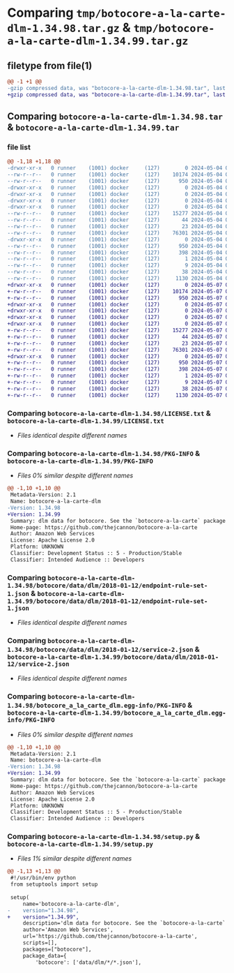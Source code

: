 # Comparing `tmp/botocore-a-la-carte-dlm-1.34.98.tar.gz` & `tmp/botocore-a-la-carte-dlm-1.34.99.tar.gz`

## filetype from file(1)

```diff
@@ -1 +1 @@
-gzip compressed data, was "botocore-a-la-carte-dlm-1.34.98.tar", last modified: Sat May  4 01:01:27 2024, max compression
+gzip compressed data, was "botocore-a-la-carte-dlm-1.34.99.tar", last modified: Tue May  7 01:02:28 2024, max compression
```

## Comparing `botocore-a-la-carte-dlm-1.34.98.tar` & `botocore-a-la-carte-dlm-1.34.99.tar`

### file list

```diff
@@ -1,18 +1,18 @@
-drwxr-xr-x   0 runner    (1001) docker     (127)        0 2024-05-04 01:01:27.014142 botocore-a-la-carte-dlm-1.34.98/
--rw-r--r--   0 runner    (1001) docker     (127)    10174 2024-05-04 01:01:26.000000 botocore-a-la-carte-dlm-1.34.98/LICENSE.txt
--rw-r--r--   0 runner    (1001) docker     (127)      950 2024-05-04 01:01:27.014142 botocore-a-la-carte-dlm-1.34.98/PKG-INFO
-drwxr-xr-x   0 runner    (1001) docker     (127)        0 2024-05-04 01:01:27.014142 botocore-a-la-carte-dlm-1.34.98/botocore/
-drwxr-xr-x   0 runner    (1001) docker     (127)        0 2024-05-04 01:01:27.014142 botocore-a-la-carte-dlm-1.34.98/botocore/data/
-drwxr-xr-x   0 runner    (1001) docker     (127)        0 2024-05-04 01:01:27.014142 botocore-a-la-carte-dlm-1.34.98/botocore/data/dlm/
-drwxr-xr-x   0 runner    (1001) docker     (127)        0 2024-05-04 01:01:27.014142 botocore-a-la-carte-dlm-1.34.98/botocore/data/dlm/2018-01-12/
--rw-r--r--   0 runner    (1001) docker     (127)    15277 2024-05-04 01:01:11.000000 botocore-a-la-carte-dlm-1.34.98/botocore/data/dlm/2018-01-12/endpoint-rule-set-1.json
--rw-r--r--   0 runner    (1001) docker     (127)       44 2024-05-04 01:01:11.000000 botocore-a-la-carte-dlm-1.34.98/botocore/data/dlm/2018-01-12/examples-1.json
--rw-r--r--   0 runner    (1001) docker     (127)       23 2024-05-04 01:01:11.000000 botocore-a-la-carte-dlm-1.34.98/botocore/data/dlm/2018-01-12/paginators-1.json
--rw-r--r--   0 runner    (1001) docker     (127)    76301 2024-05-04 01:01:11.000000 botocore-a-la-carte-dlm-1.34.98/botocore/data/dlm/2018-01-12/service-2.json
-drwxr-xr-x   0 runner    (1001) docker     (127)        0 2024-05-04 01:01:27.014142 botocore-a-la-carte-dlm-1.34.98/botocore_a_la_carte_dlm.egg-info/
--rw-r--r--   0 runner    (1001) docker     (127)      950 2024-05-04 01:01:26.000000 botocore-a-la-carte-dlm-1.34.98/botocore_a_la_carte_dlm.egg-info/PKG-INFO
--rw-r--r--   0 runner    (1001) docker     (127)      398 2024-05-04 01:01:26.000000 botocore-a-la-carte-dlm-1.34.98/botocore_a_la_carte_dlm.egg-info/SOURCES.txt
--rw-r--r--   0 runner    (1001) docker     (127)        1 2024-05-04 01:01:26.000000 botocore-a-la-carte-dlm-1.34.98/botocore_a_la_carte_dlm.egg-info/dependency_links.txt
--rw-r--r--   0 runner    (1001) docker     (127)        9 2024-05-04 01:01:26.000000 botocore-a-la-carte-dlm-1.34.98/botocore_a_la_carte_dlm.egg-info/top_level.txt
--rw-r--r--   0 runner    (1001) docker     (127)       38 2024-05-04 01:01:27.014142 botocore-a-la-carte-dlm-1.34.98/setup.cfg
--rw-r--r--   0 runner    (1001) docker     (127)     1130 2024-05-04 01:01:26.000000 botocore-a-la-carte-dlm-1.34.98/setup.py
+drwxr-xr-x   0 runner    (1001) docker     (127)        0 2024-05-07 01:02:28.972097 botocore-a-la-carte-dlm-1.34.99/
+-rw-r--r--   0 runner    (1001) docker     (127)    10174 2024-05-07 01:02:28.000000 botocore-a-la-carte-dlm-1.34.99/LICENSE.txt
+-rw-r--r--   0 runner    (1001) docker     (127)      950 2024-05-07 01:02:28.972097 botocore-a-la-carte-dlm-1.34.99/PKG-INFO
+drwxr-xr-x   0 runner    (1001) docker     (127)        0 2024-05-07 01:02:28.968097 botocore-a-la-carte-dlm-1.34.99/botocore/
+drwxr-xr-x   0 runner    (1001) docker     (127)        0 2024-05-07 01:02:28.968097 botocore-a-la-carte-dlm-1.34.99/botocore/data/
+drwxr-xr-x   0 runner    (1001) docker     (127)        0 2024-05-07 01:02:28.968097 botocore-a-la-carte-dlm-1.34.99/botocore/data/dlm/
+drwxr-xr-x   0 runner    (1001) docker     (127)        0 2024-05-07 01:02:28.972097 botocore-a-la-carte-dlm-1.34.99/botocore/data/dlm/2018-01-12/
+-rw-r--r--   0 runner    (1001) docker     (127)    15277 2024-05-07 01:02:10.000000 botocore-a-la-carte-dlm-1.34.99/botocore/data/dlm/2018-01-12/endpoint-rule-set-1.json
+-rw-r--r--   0 runner    (1001) docker     (127)       44 2024-05-07 01:02:10.000000 botocore-a-la-carte-dlm-1.34.99/botocore/data/dlm/2018-01-12/examples-1.json
+-rw-r--r--   0 runner    (1001) docker     (127)       23 2024-05-07 01:02:10.000000 botocore-a-la-carte-dlm-1.34.99/botocore/data/dlm/2018-01-12/paginators-1.json
+-rw-r--r--   0 runner    (1001) docker     (127)    76301 2024-05-07 01:02:10.000000 botocore-a-la-carte-dlm-1.34.99/botocore/data/dlm/2018-01-12/service-2.json
+drwxr-xr-x   0 runner    (1001) docker     (127)        0 2024-05-07 01:02:28.972097 botocore-a-la-carte-dlm-1.34.99/botocore_a_la_carte_dlm.egg-info/
+-rw-r--r--   0 runner    (1001) docker     (127)      950 2024-05-07 01:02:28.000000 botocore-a-la-carte-dlm-1.34.99/botocore_a_la_carte_dlm.egg-info/PKG-INFO
+-rw-r--r--   0 runner    (1001) docker     (127)      398 2024-05-07 01:02:28.000000 botocore-a-la-carte-dlm-1.34.99/botocore_a_la_carte_dlm.egg-info/SOURCES.txt
+-rw-r--r--   0 runner    (1001) docker     (127)        1 2024-05-07 01:02:28.000000 botocore-a-la-carte-dlm-1.34.99/botocore_a_la_carte_dlm.egg-info/dependency_links.txt
+-rw-r--r--   0 runner    (1001) docker     (127)        9 2024-05-07 01:02:28.000000 botocore-a-la-carte-dlm-1.34.99/botocore_a_la_carte_dlm.egg-info/top_level.txt
+-rw-r--r--   0 runner    (1001) docker     (127)       38 2024-05-07 01:02:28.972097 botocore-a-la-carte-dlm-1.34.99/setup.cfg
+-rw-r--r--   0 runner    (1001) docker     (127)     1130 2024-05-07 01:02:28.000000 botocore-a-la-carte-dlm-1.34.99/setup.py
```

### Comparing `botocore-a-la-carte-dlm-1.34.98/LICENSE.txt` & `botocore-a-la-carte-dlm-1.34.99/LICENSE.txt`

 * *Files identical despite different names*

### Comparing `botocore-a-la-carte-dlm-1.34.98/PKG-INFO` & `botocore-a-la-carte-dlm-1.34.99/PKG-INFO`

 * *Files 0% similar despite different names*

```diff
@@ -1,10 +1,10 @@
 Metadata-Version: 2.1
 Name: botocore-a-la-carte-dlm
-Version: 1.34.98
+Version: 1.34.99
 Summary: dlm data for botocore. See the `botocore-a-la-carte` package for more info.
 Home-page: https://github.com/thejcannon/botocore-a-la-carte
 Author: Amazon Web Services
 License: Apache License 2.0
 Platform: UNKNOWN
 Classifier: Development Status :: 5 - Production/Stable
 Classifier: Intended Audience :: Developers
```

### Comparing `botocore-a-la-carte-dlm-1.34.98/botocore/data/dlm/2018-01-12/endpoint-rule-set-1.json` & `botocore-a-la-carte-dlm-1.34.99/botocore/data/dlm/2018-01-12/endpoint-rule-set-1.json`

 * *Files identical despite different names*

### Comparing `botocore-a-la-carte-dlm-1.34.98/botocore/data/dlm/2018-01-12/service-2.json` & `botocore-a-la-carte-dlm-1.34.99/botocore/data/dlm/2018-01-12/service-2.json`

 * *Files identical despite different names*

### Comparing `botocore-a-la-carte-dlm-1.34.98/botocore_a_la_carte_dlm.egg-info/PKG-INFO` & `botocore-a-la-carte-dlm-1.34.99/botocore_a_la_carte_dlm.egg-info/PKG-INFO`

 * *Files 0% similar despite different names*

```diff
@@ -1,10 +1,10 @@
 Metadata-Version: 2.1
 Name: botocore-a-la-carte-dlm
-Version: 1.34.98
+Version: 1.34.99
 Summary: dlm data for botocore. See the `botocore-a-la-carte` package for more info.
 Home-page: https://github.com/thejcannon/botocore-a-la-carte
 Author: Amazon Web Services
 License: Apache License 2.0
 Platform: UNKNOWN
 Classifier: Development Status :: 5 - Production/Stable
 Classifier: Intended Audience :: Developers
```

### Comparing `botocore-a-la-carte-dlm-1.34.98/setup.py` & `botocore-a-la-carte-dlm-1.34.99/setup.py`

 * *Files 1% similar despite different names*

```diff
@@ -1,13 +1,13 @@
 #!/usr/bin/env python
 from setuptools import setup
 
 setup(
     name='botocore-a-la-carte-dlm',
-    version="1.34.98",
+    version="1.34.99",
     description='dlm data for botocore. See the `botocore-a-la-carte` package for more info.',
     author='Amazon Web Services',
     url='https://github.com/thejcannon/botocore-a-la-carte',
     scripts=[],
     packages=["botocore"],
     package_data={
         'botocore': ['data/dlm/*/*.json'],
```

